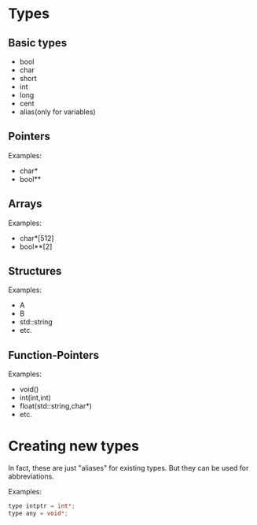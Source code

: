 # Types

## Basic types

- bool
- char
- short
- int
- long
- cent
- alias(only for variables)

## Pointers

Examples:

- char*
- bool**

## Arrays

Examples:

- char*[512]
- bool**[2]

## Structures

Examples:

- A
- B
- std::string
- etc.

## Function-Pointers

Examples:

- void()
- int(int,int)
- float(std::string,char*)
- etc.

# Creating new types

In fact, these are just "aliases" for existing types. But they can be used for abbreviations.

Examples:

```cpp
type intptr = int*;
type any = void*;
```